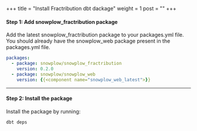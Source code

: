 +++
title = "Install Fractribution dbt dackage"
weight = 1
post = ""
+++


#### **Step 1:** Add snowplow_fractribution package
Add the latest snowplow_fractribution package to your packages.yml file. You should already have the snowplow_web package present in the packages.yml file.


```yml
packages:
  - package: snowplow/snowplow_fractribution
    version: 0.2.0
  - package: snowplow/snowplow_web
    version: {{<component name="snowplow_web_latest">}}
```


***

#### **Step 2:** Install the package
Install the package by running:

```
dbt deps
```

